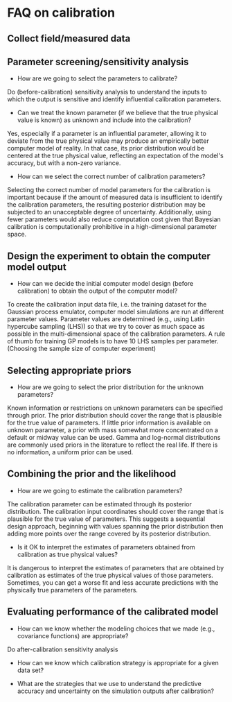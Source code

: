 # FAQ on calibration

## Collect field/measured data

## Parameter screening/sensitivity analysis

- How are we going to select the parameters to calibrate?

Do (before-calibration) sensitivity analysis to understand the inputs to which the output is sensitive and identify influential calibration parameters.

- Can we treat the known parameter (if we believe that the true physical value is known) as unknown and include into the calibration?

Yes, especially if a parameter is an influential parameter, allowing it to deviate from the true physical value may produce an empirically better computer model of reality. In that case, its prior distribution would be centered at the true physical value, reflecting an expectation of the model's accuracy, but with a non-zero variance.

- How can we select the correct number of calibration parameters?

Selecting the correct number of model parameters for the calibration is important because if the amount of measured data is insufficient to identify the calibration parameters, the resulting posterior distribution may be subjected to an unacceptable degree of uncertainty. Additionally, using fewer parameters would also reduce computation cost given that Bayesian calibration is computationally prohibitive in a high-dimensional parameter space.
 
## Design the experiment to obtain the computer model output

- How can we decide the initial computer model design (before calibration) to obtain the output of the computer model?

To create the calibration input data file, i.e. the training dataset for the Gaussian process emulator, computer model simulations are run at different parameter values. Parameter values are determined (e.g., using Latin hypercube sampling (LHS)) so that we try to cover as much space as possible in the multi-dimensional space of the calibration parameters. A rule of thumb for training GP models is to have 10 LHS samples per parameter. (Choosing the sample size of computer experiment)
 
## Selecting appropriate priors

- How are we going to select the prior distribution for the unknown parameters?

Known information or restrictions on unknown parameters can be specified through prior. The prior distribution should cover the range that is plausible for the true value of parameters. If little prior information is available on unknown parameter, a prior with mass somewhat more concentrated on a default or midway value can be used. Gamma and log-normal distributions are commonly used priors in the literature to reflect the real life. If there is no information, a uniform prior can be used. 

## Combining the prior and the likelihood

- How are we going to estimate the calibration parameters?

The calibration parameter can be estimated through its posterior distribution. The calibration input coordinates should cover the range that is plausible for the true value of parameters. This suggests a sequential design approach, beginning with values spanning the prior distribution then adding more points over the range covered by its posterior distribution. 

- Is it OK to interpret the estimates of parameters obtained from calibration as true physical values?

It is dangerous to interpret the estimates of parameters that are obtained by calibration as estimates of the true physical values of those parameters. Sometimes, you can get a worse fit and less accurate predictions with the physically true parameters of the parameters.

## Evaluating performance of the calibrated model

- How can we know whether the modeling choices that we made (e.g., covariance functions) are appropriate?

Do after-calibration sensitivity analysis

- How can we know which calibration strategy is appropriate for a given data set?

- What are the strategies that we use to understand the predictive accuracy and uncertainty on the simulation outputs after calibration?


